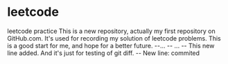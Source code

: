 # leetcode
leetcode practice
This is a new repository, actually my first repository on GitHub.com.
It's used for recording my solution of leetcode problems.
This is a good start for me, and hope for a better future.
--...
-- ...
-- This new line added. And it's just for testing of git diff.
-- New line: commited
